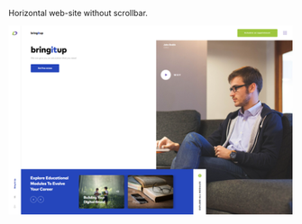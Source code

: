 Horizontal web-site without scrollbar. 

![firstscreen](https://raw.githubusercontent.com/Verticool/bringItUp/main/1.png)




 
